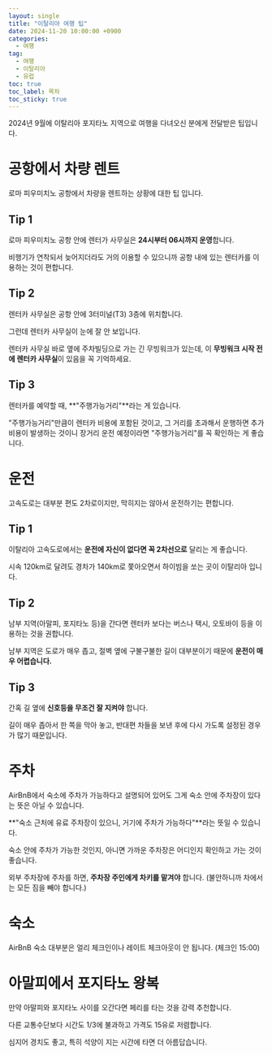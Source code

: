 ```yaml
---
layout: single
title: "이탈리아 여행 팁"
date: 2024-11-20 10:00:00 +0900
categories: 
  - 여행
tag: 
  - 여행
  - 이탈리아
  - 유럽
toc: true
toc_label: 목차
toc_sticky: true
---
```


2024년 9월에 이탈리아 포지타노 지역으로 여행을 다녀오신 분에게 전달받은 팁입니다.

# 공항에서 차량 렌트

로마 피우미치노 공항에서 차량을 렌트하는 상황에 대한 팁 입니다.

## Tip 1
로마 피우미치노 공항 안에 렌터가 사무실은 **24시부터 06시까지 운영**합니다.

비행기가 연착되서 늦어지더라도 거의 이용할 수 있으니까 공항 내에 있는 렌터카를 이용하는 것이 편합니다.

## Tip 2

렌터카 사무실은 공항 안에 3터미널(T3) 3층에 위치합니다.

그런데 렌터카 사무실이 눈에 잘 안 보입니다.

렌터카 사무실 바로 옆에 주차빌딩으로 가는 긴 무빙워크가 있는데, 이 **무빙워크 시작 전에 렌터카 사무실**이 있음을 꼭 기억하세요.

## Tip 3

렌터카를 예약할 때, **"주행가능거리"**라는 게 있습니다. 

"주행가능거리"만큼이 렌터카 비용에 포함된 것이고, 그 거리를 초과해서 운행하면 추가 비용이 발생하는 것이니 장거리 운전 예정이라면 "주행가능거리"를 꼭 확인하는 게 좋습니다.

# 운전

고속도로는 대부분 편도 2차로이지만, 막히지는 않아서 운전하기는 편합니다.

## Tip 1

이탈리아 고속도로에서는 **운전에 자신이 없다면 꼭 2차선으로** 달리는 게 좋습니다.

시속 120km로 달려도 경차가 140km로 쫓아오면서 하이빔을 쏘는 곳이 이탈리아 입니다.

## Tip 2

남부 지역(아말피, 포지타노 등)을 간다면 렌터카 보다는 버스나 택시, 오토바이 등을 이용하는 것을 권합니다.

남부 지역은 도로가 매우 좁고, 절벽 옆에 구불구불한 길이 대부분이기 때문에 **운전이 매우 어렵습니다.**

## Tip 3

간혹 길 옆에 **신호등을 무조건 잘 지켜야** 합니다.

길이 매우 좁아서 한 쪽을 막아 놓고, 반대편 차들을 보낸 후에 다시 가도록 설정된 경우가 많기 때문입니다.

# 주차

AirBnB에서 숙소에 주차가 가능하다고 설명되어 있어도 그게 숙소 안에 주차장이 있다는 뜻은 아닐 수 있습니다.

**"숙소 근처에 유료 주차장이 있으니, 거기에 주차가 가능하다"**라는 뜻일 수 있습니다.

숙소 안에 주차가 가능한 것인지, 아니면 가까운 주차장은 어디인지 확인하고 가는 것이 좋습니다.

외부 주차장에 주차를 하면, **주차장 주인에게 차키를 맡겨야** 합니다. (불안하니까 차에서는 모든 짐을 빼야 합니다.)

# 숙소

AirBnB 숙소 대부분은 얼리 체크인이나 레이트 체크아웃이 안 됩니다. (체크인 15:00)

# 아말피에서 포지타노 왕복

만약 아말피와 포지타노 사이를 오간다면 페리를 타는 것을 강력 추천합니다.

다른 교통수단보다 시간도 1/3에 불과하고 가격도 15유로 저렴합니다.

심지어 경치도 좋고, 특히 석양이 지는 시간에 타면 더 아름답습니다.
